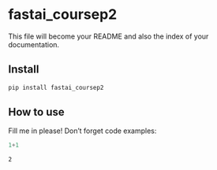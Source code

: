 fastai_coursep2
================

<!-- WARNING: THIS FILE WAS AUTOGENERATED! DO NOT EDIT! -->

This file will become your README and also the index of your
documentation.

## Install

``` sh
pip install fastai_coursep2
```

## How to use

Fill me in please! Don’t forget code examples:

``` python
1+1
```

    2

